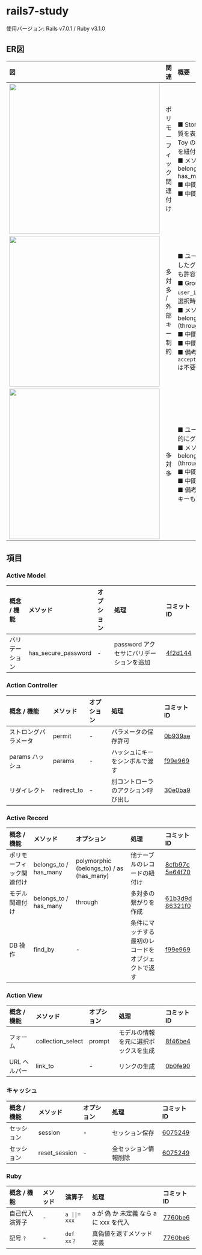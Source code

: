 # rails7-study

使用バージョン: Rails v7.0.1 / Ruby v3.1.0

## ER図

| 図 | 関連 | 概要 | コミット内容 (日時降順) |
| :--- | :--- | :--- | :--- |
| <img src="https://user-images.githubusercontent.com/5210367/158376842-8d0b9ce9-edc9-4958-91c0-cdc94703247f.png" width="400"> | ポリモーフィック関連付け<img width="200"> | ■ Store と Maker に共通する性質を表す `buyable` を設定。(目的: Toy の製造時に Store と Maker を紐付けしたい。)<br />■ メソッド(オプション): belongs_to (polymorphic) / has_many (as)<br />■ 中間テーブル: 不要。<br />■ 中間モデル: Toy。 | [Toy 新規登録画面に Maker 選択セレクトボックス設定](https://github.com/okapie/rails7-study/commit/8f46be41633cf5ef495b87b61a9d3924184ab46d)<br />[Toy 新規登録画面に Store 選択セレクトボックス設定](https://github.com/okapie/rails7-study/commit/b53472740044e2a001f34bc0ede9c88428a02e38)<br />[as オプション (has_many) 設定](https://github.com/okapie/rails7-study/commit/8cfb97c31c2d267fe7f0b73a577f1ca283c26400)<br />[Maker (Model / Controller 等) 作成](https://github.com/okapie/rails7-study/commit/aa04ae4c4506ab3ebb6d7622736a1b2d24e24114)<br />[Store (Model / Controller 等) 作成](https://github.com/okapie/rails7-study/commit/4012787f83b21267e1f7d9b5922c97b6dde04ad1)<br />[中間モデル作成](https://github.com/okapie/rails7-study/commit/5e64f70c16f96a77fe76388aaf1de37a4ffe8bee) |
| <img src="https://user-images.githubusercontent.com/5210367/158376856-2aa9320b-e236-4083-8394-e8bf8f54e3d9.png" width="400"> | 多対多 / 外部キー制約<img width="200"> | ■ ユーザー新規登録時に、選択したグループと紐付け。(未選択も許容)<br />■ Group テーブルに外部キー `user_id` を設定。(目的: グループ選択時に主キーを格納したい。)<br />■ メソッド(オプション): belongs_to / has_many (through)<br />■ 中間テーブル: 不要。<br />■ 中間モデル: Member。<br />■ 備考: `accepts_nested_attributes_for` は不要。 | [ユーザー新規登録画面にグループ選択セレクトボックス設定](https://github.com/okapie/rails7-study/commit/014564de15d3c3023429b0fb7517bf86161deeda#diff-8a9c63a61f6015e5c336f715ea8ac568651a1f72548cea06ba302d99ad02e6d4R21)<br />[`dependent: :destroy` 追加](https://github.com/okapie/rails7-study/commit/014564de15d3c3023429b0fb7517bf86161deeda)<br />[Group テーブルに外部キー追加](https://github.com/okapie/rails7-study/commit/cecf07f0238093b0d07b9855ea54ed77442419dc)<br />[selected_group_id カラム追加](https://github.com/okapie/rails7-study/commit/9bed734cfbc5a344645ff273b0287d8ac05baf91) |
| <img src="https://user-images.githubusercontent.com/5210367/158376862-b26a062f-09b3-4e4b-bf43-4047a1e2b082.png" width="400"> | 多対多<img width="100"> | ■ ユーザー新規登録時に、自動的にグループ追加。<br />■ メソッド(オプション): belongs_to / has_many (through)<br />■ 中間テーブル: 不要。<br />■ 中間モデル: Member。<br />■ 備考: 中間モデル作成時に外部キーも自動作成。 | [ユーザー新規登録時にグループへ自動追加](https://github.com/okapie/rails7-study/commit/1afe281c36cd20a3eca11a4c233de9c3ad783b76)<br />[多対多の関連付け](https://github.com/okapie/rails7-study/commit/86321f0c60fac1dd5a6ada3a7cec01321207d054)<br />[中間モデル作成](https://github.com/okapie/rails7-study/commit/61b3d9da59fa46e3421906f72bc71c284341b5f3)<br />[Model / Controller 等作成](https://github.com/okapie/rails7-study/commit/4f038f41db3199ee010dbffae8730ccca2ea913c) |

## 項目

### Active Model

| 概念 / 機能 | メソッド | オプション | 処理 | コミット ID |
| :--- | :--- | :--- | :--- | :--- |
| バリデーション | has_secure_password | - | password アクセサにバリデーションを追加 | [4f2d144](https://github.com/okapie/rails7-study/commit/4f2d144b549f4eb01d4f2868c64d39b25feedc67) |

### Action Controller

| 概念 / 機能 | メソッド | オプション | 処理 | コミット ID |
| :--- | :--- | :--- | :--- | :--- |
| ストロングパラメータ | permit | - | パラメータの保存許可 | [0b939ae](https://github.com/okapie/rails7-study/commit/0b939aef69301113dff45ab449d5f04c22499fc4) |
| params ハッシュ | params | - | ハッシュにキーをシンボルで渡す | [f99e969](https://github.com/okapie/rails7-study/commit/f99e969fba9560979cb95cf9bb6f0414a8bee993) |
| リダイレクト | redirect_to | - | 別コントローラのアクション呼び出し | [30e0ba9](https://github.com/okapie/rails7-study/commit/30e0ba9fedd4fac8431394a1467470f083433b45) |

### Active Record

| 概念 / 機能 | メソッド | オプション | 処理 | コミット ID |
| :--- | :--- | :--- | :--- | :--- |
| ポリモーフィック関連付け | belongs_to / has_many | polymorphic (belongs_to) / as (has_many) | 他テーブルのレコードの紐付け | [8cfb97c](https://github.com/okapie/rails7-study/commit/8cfb97c31c2d267fe7f0b73a577f1ca283c26400)<br />[5e64f70](https://github.com/okapie/rails7-study/commit/5e64f70c16f96a77fe76388aaf1de37a4ffe8bee) |
| モデル関連付け | belongs_to / has_many | through | 多対多の繋がりを作成 | [61b3d9d](https://github.com/okapie/rails7-study/commit/61b3d9da59fa46e3421906f72bc71c284341b5f3#diff-fb2a3a4e218b1d05192e06b738333f417713d79e0ef42c90e765d9fd946f08a3R2-R3)<br />[86321f0](https://github.com/okapie/rails7-study/commit/86321f0c60fac1dd5a6ada3a7cec01321207d054) |
| DB 操作 | find_by | - | 条件にマッチする最初のレコードをオブジェクトで返す | [f99e969](https://github.com/okapie/rails7-study/commit/f99e969fba9560979cb95cf9bb6f0414a8bee993) |

### Action View

| 概念 / 機能 | メソッド | オプション | 処理 | コミット ID |
| :--- | :--- | :--- | :--- | :--- |
| フォーム | collection_select | prompt | モデルの情報を元に選択ボックスを生成 | [8f46be4](https://github.com/okapie/rails7-study/commit/8f46be41633cf5ef495b87b61a9d3924184ab46d) |
| URL ヘルパー | link_to | - | リンクの生成 | [0b0fe90](https://github.com/okapie/rails7-study/commit/0b0fe900f50749792d6125ab3e4a7ce80b6840a7) |

### キャッシュ

| 概念 / 機能 | メソッド | オプション | 処理 | コミット ID |
| :--- | :--- | :--- | :--- | :--- |
| セッション | session | - | セッション保存 | [6075249](https://github.com/okapie/rails7-study/commit/6075249e9fe33758127ff1ac660aec70d3d6d0cc) |
| セッション | reset_session | - | 全セッション情報削除 | [6075249](https://github.com/okapie/rails7-study/commit/6075249e9fe33758127ff1ac660aec70d3d6d0cc) |

### Ruby

| 概念 / 機能 | メソッド | 演算子 | 処理 | コミット ID |
| :--- | :--- | :--- | :--- | :--- |
| 自己代入演算子 | - | ```a \|\|= xxx``` | a が 偽 か 未定義 なら a に xxx を代入 | [7760be6](https://github.com/okapie/rails7-study/commit/7760be625afdf74f23e9f23d427b3d6cefd56619) |
| 記号 ```?``` | - | ```def xx？``` | 真偽値を返すメソッド定義 | [7760be6](https://github.com/okapie/rails7-study/commit/7760be625afdf74f23e9f23d427b3d6cefd56619) |

